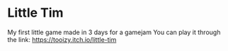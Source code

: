 # Little Tim
My first little game made in 3 days for a gamejam
You can play it through the link: https://tooizy.itch.io/little-tim

